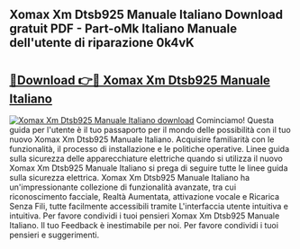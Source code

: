 ## Xomax Xm Dtsb925 Manuale Italiano Download gratuit PDF - Part-oMk Italiano Manuale dell'utente di riparazione 0k4vK

# <h2><a href="http://dfefg7.blite.top/?on=Xomax+Xm+Dtsb925+Manuale+Italiano">🔗Download 👉🔴 Xomax Xm Dtsb925 Manuale Italiano</a></h2>

[![Xomax Xm Dtsb925 Manuale Italiano download](https://i.imgur.com/lujVjoI.png)](http://dfefg7.blite.top/?on=Xomax+Xm+Dtsb925+Manuale+Italiano)
Cominciamo! Questa guida per l'utente è il tuo passaporto per il mondo delle possibilità con il tuo nuovo Xomax Xm Dtsb925 Manuale Italiano. Acquisire familiarità con le funzionalità, il processo di installazione e le politiche operative. Linee guida sulla sicurezza delle apparecchiature elettriche quando si utilizza il nuovo Xomax Xm Dtsb925 Manuale Italiano si prega di seguire tutte le linee guida sulla sicurezza elettrica. Xomax Xm Dtsb925 Manuale Italiano ha un'impressionante collezione di funzionalità avanzate, tra cui riconoscimento facciale, Realtà Aumentata, attivazione vocale e Ricarica Senza Fili, tutte facilmente accessibili tramite L'interfaccia utente intuitiva e intuitiva. Per favore condividi i tuoi pensieri Xomax Xm Dtsb925 Manuale Italiano. Il tuo Feedback è inestimabile per noi. Per favore condividi i tuoi pensieri e suggerimenti.
